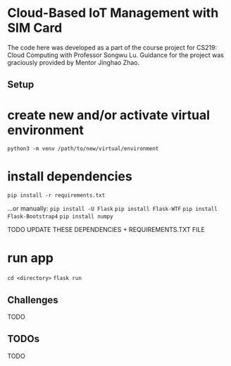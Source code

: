 # Cloud-Based IoT Management with SIM Card
The code here was developed as a part of the course project for CS219: Cloud Computing with Professor Songwu Lu. Guidance for the project was graciously provided by Mentor Jinghao Zhao.

## Setup
# create new and/or activate virtual environment
`python3 -m venv /path/to/new/virtual/environment`

# install dependencies
`pip install -r requirements.txt`

...or manually:
`pip install -U Flask`
`pip install Flask-WTF`
`pip install Flask-Bootstrap4`
`pip install numpy`

TODO UPDATE THESE DEPENDENCIES + REQUIREMENTS.TXT FILE

# run app
`cd <directory>`
`flask run`

## Challenges
TODO

## TODOs
TODO
